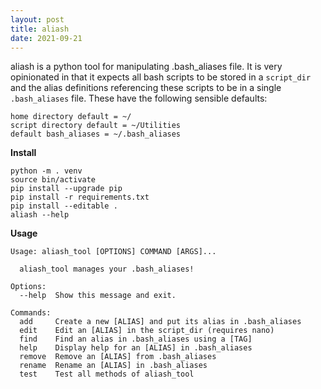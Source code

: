 ```yaml
---
layout: post
title: aliash
date: 2021-09-21
---
```


aliash is a python tool for manipulating .bash_aliases file. It is very
opinionated in that it expects all bash scripts to be stored in a `script_dir`
and the alias definitions referencing these scripts to be in a single
`.bash_aliases` file. These have the following sensible defaults:

```
home directory default = ~/
script directory default = ~/Utilities
default bash_aliases = ~/.bash_aliases
```

**Install**

```
python -m . venv
source bin/activate
pip install --upgrade pip
pip install -r requirements.txt
pip install --editable .
aliash --help
```

**Usage**

```
Usage: aliash_tool [OPTIONS] COMMAND [ARGS]...

  aliash_tool manages your .bash_aliases!

Options:
  --help  Show this message and exit.

Commands:
  add     Create a new [ALIAS] and put its alias in .bash_aliases
  edit    Edit an [ALIAS] in the script_dir (requires nano)
  find    Find an alias in .bash_aliases using a [TAG]
  help    Display help for an [ALIAS] in .bash_aliases
  remove  Remove an [ALIAS] from .bash_aliases
  rename  Rename an [ALIAS] in .bash_aliases
  test    Test all methods of aliash_tool
```
